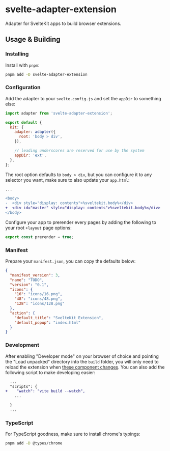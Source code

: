# svelte-adapter-extension

Adapter for SvelteKit apps to build browser extensions.

## Usage & Building

### Installing

Install with `pnpm`:

```bash
pnpm add -D svelte-adapter-extension
```

### Configuration

Add the adapter to your `svelte.config.js` and set the `appDir` to something else:

```js
import adapter from 'svelte-adapter-extension';

export default {
  kit: {
    adapter: adapter({
      root: 'body > div',
    }),

    // leading underscores are reserved for use by the system
    appDir: 'ext',
  },
};
```

The root option defaults to `body > div`, but you can configure it to any selector you want, make sure to also update your `app.html`:

```diff
...

<body>
-  <div style="display: contents">%sveltekit.body%</div>
+  <div id="master" style="display: contents">%sveltekit.body%</div>
</body>
```

Configure your app to prerender every pages by adding the following to your root `+layout` page options:

```ts
export const prerender = true;
```

### Manifest

Prepare your `manifest.json`, you can copy the defaults below:

```json
{
  "manifest_version": 3,
  "name": "TODO",
  "version": "0.1",
  "icons": {
    "16": "icons/16.png",
    "48": "icons/48.png",
    "128": "icons/128.png"
  },
  "action": {
    "default_title": "SvelteKit Extension",
    "default_popup": "index.html"
  }
}
```

### Development

After enabling "Developer mode" on your browser of choice and pointing the "Load unpacked" directory into the `build` folder, you will only need to reload the extension when [these component changes](https://developer.chrome.com/docs/extensions/mv3/getstarted/development-basics/#reload). You can also add the following script to make developing easier:

```diff
  ...
  "scripts": {
+    "watch": "vite build --watch",	
    ...

  }
  ...
```

### TypeScript

For TypeScript goodness, make sure to install chrome's typings:

```bash
pnpm add -D @types/chrome
```
